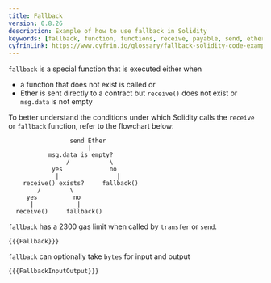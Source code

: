 ```yaml
---
title: Fallback
version: 0.8.26
description: Example of how to use fallback in Solidity
keywords: [fallback, function, functions, receive, payable, send, ether, eth, transfer]
cyfrinLink: https://www.cyfrin.io/glossary/fallback-solidity-code-example
---
```


`fallback` is a special function that is executed either when

- a function that does not exist is called or
- Ether is sent directly to a contract but `receive()` does not exist or `msg.data` is not empty

To better understand the conditions under which Solidity calls the `receive` or `fallback` function, refer to the flowchart below:

```
                 send Ether
                      |
           msg.data is empty?
                /           \
            yes             no
             |                |
    receive() exists?     fallback()
        /        \
     yes          no
      |            |
  receive()     fallback()
```

`fallback` has a 2300 gas limit when called by `transfer` or `send`.

```solidity
{{{Fallback}}}
```

`fallback` can optionally take `bytes` for input and output

```solidity
{{{FallbackInputOutput}}}
```
